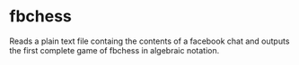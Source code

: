 # fbchess

Reads a plain text file containg the contents of a facebook chat and outputs the first complete game of fbchess in algebraic notation.
